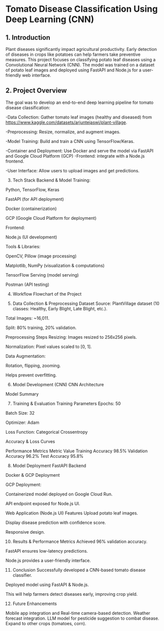 # Tomato Disease Classification Using Deep Learning (CNN)
## 1. Introduction
Plant diseases significantly impact agricultural productivity. Early detection of diseases in crops like potatoes can help farmers take preventive measures. This project focuses on classifying potato leaf diseases using a Convolutional Neural Network (CNN). The model was trained on a dataset of potato leaf images and deployed using FastAPI and Node.js for a user-friendly web interface.
## 2. Project Overview
The goal was to develop an end-to-end deep learning pipeline for tomato disease classification:

-Data Collection: Gather tomato leaf images (healthy and diseased) from  https://www.kaggle.com/datasets/arjuntejaswi/plant-village.

-Preprocessing: Resize, normalize, and augment images.

-Model Training: Build and train a CNN using TensorFlow/Keras.

-Container and Deployment: Use Docker and serve the model via FastAPI and Google Cloud Platform (GCP)
-Frontend: integrate with a Node.js frontend.

-User Interface: Allow users to upload images and get predictions.

3. Tech Stack
Backend & Model Training:

Python, TensorFlow, Keras

FastAPI (for API deployment)

Docker (containerization)

GCP (Google Cloud Platform for deployment)

Frontend:

Node.js (UI development)

Tools & Libraries:

OpenCV, Pillow (image processing)

Matplotlib, NumPy (visualization & computations)

TensorFlow Serving (model serving)

Postman (API testing)

4. Workflow
Flowchart of the Project



5. Data Collection & Preprocessing
Dataset
Source: PlantVillage dataset (10 classes: Healthy, Early Blight, Late Blight, etc.).

Total Images: ~16,011.

Split: 80% training, 20% validation.

Preprocessing Steps
Resizing: Images resized to 256x256 pixels.

Normalization: Pixel values scaled to [0, 1].

Data Augmentation:

Rotation, flipping, zooming.

Helps prevent overfitting.

6. Model Development (CNN)
CNN Architecture



Model Summary



7. Training & Evaluation
Training Parameters
Epochs: 50

Batch Size: 32

Optimizer: Adam

Loss Function: Categorical Crossentropy

Accuracy & Loss Curves



Performance Metrics
Metric	Value
Training Accuracy	98.5%
Validation Accuracy	96.2%
Test Accuracy	95.8%



8. Model Deployment
FastAPI Backend


Docker & GCP Deployment


GCP Deployment:

Containerized model deployed on Google Cloud Run.

API endpoint exposed for Node.js UI.


Web Application (Node.js UI)
Features
Upload potato leaf images.

Display disease prediction with confidence score.

Responsive design.


10. Results & Performance Metrics
Achieved 96% validation accuracy.

FastAPI ensures low-latency predictions.

Node.js provides a user-friendly interface.  


11. Conclusion
Successfully developed a CNN-based tomato disease classifier.

Deployed model using FastAPI & Node.js.

This will help farmers detect diseases early, improving crop yield.


12. Future Enhancements

Mobile app integration and Real-time camera-based detection.
Weather forecast integration.
LLM model for pesticide suggestion to combat disease.
Expand to other crops (tomatoes, corn).



